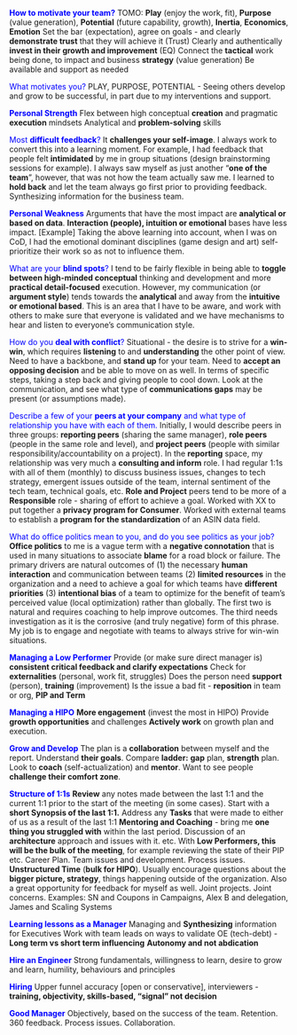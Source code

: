 <span style="color:blue">**How to motivate your team?**</span>
TOMO: **Play** (enjoy the work, fit), **Purpose** (value generation), **Potential** (future capability, growth), **Inertia**, **Economics**, **Emotion**
Set the bar (expectation), agree on goals - and clearly **demonstrate trust** that they will achieve it (Trust)
Clearly and authentically **invest in their growth and improvement** (EQ)
Connect the **tactical** work being done, to impact and business **strategy** (value generation)
Be available and support as needed

<span style="color:blue">What motivates you?</span>
PLAY, PURPOSE, POTENTIAL - Seeing others develop and grow to be successful, in part due to my interventions and support.

<span style="color:blue">**Personal Strength**</span>
Flex between high conceptual **creation** and pragmatic **execution** mindsets
Analytical and **problem-solving** skills

<span style="color:blue">Most **difficult feedback**?</span>
It **challenges your self-image**. I always work to convert this into a learning moment. For example, I had feedback that people felt **intimidated** by me in group situations (design brainstorming sessions for example). I always saw myself as just another “**one of the team**”, however, that was not how the team actually saw me. I learned to **hold back** and let the team always go first prior to providing feedback.
Synthesizing information for the business team.

<span style="color:blue">**Personal Weakness**</span>
Arguments that have the most impact are **analytical or based on data**.
**Interaction (people), intuition or emotional** bases have less impact.
[Example] Taking the above learning into account, when I was on CoD, I had the emotional dominant disciplines (game design and art) self-prioritize their work so as not to influence them.

<span style="color:blue">What are your **blind spots**?</span>
I tend to be fairly flexible in being able to **toggle between high-minded conceptual** thinking and development and more **practical detail-focused** execution. However, my communication (or **argument style**) tends towards the **analytical** and away from the **intuitive or emotional based**. This is an area that I have to be aware, and work with others to make sure that everyone is validated and we have mechanisms to hear and listen to everyone’s communication style.

<span style="color:blue">How do you **deal with conflict**?</span>
Situational - the desire is to strive for a **win-win**, which requires **listening** to and **understanding** the other point of view. Need to have a backbone, and **stand up** for your team. Need to **accept an opposing decision** and be able to move on as well. In terms of specific steps, taking a step back and giving people to cool down. Look at the communication, and see what type of **communications gaps** may be present (or assumptions made). 

<span style="color:blue">Describe a few of your **peers at your company** and what type of relationship you have with each of them.</span>
Initially, I would describe peers in three groups: **reporting peers** (sharing the same manager), **role peers** (people in the same role and level), and **project peers** (people with similar responsibility/accountability on a project). In the **reporting** space, my relationship was very much a **consulting and inform** role. I had regular 1:1s with all of them (monthly) to discuss business issues, changes to tech strategy, emergent issues outside of the team, internal sentiment of the tech team, technical goals, etc. **Role and Project** peers tend to be more of a **Responsible** role - sharing of effort to achieve a goal. Worked with XX to put together a **privacy program for Consumer**. Worked with external teams to establish a **program for the standardization** of an ASIN data field.

<span style="color:blue">What do office politics mean to you, and do you see politics as your job?</span>
**Office politics** to me is a vague term with a **negative connotation** that is used in many situations to associate **blame** for a road block or failure. The primary drivers are natural outcomes of (1) the necessary **human interaction** and communication between teams (2) **limited resources** in the organization and a need to achieve a goal for which teams have **different priorities** (3) **intentional bias** of a team to optimize for the benefit of team’s perceived value (local optimization) rather than globally. The first two is natural and requires coaching to help improve outcomes. The third needs investigation as it is the corrosive (and truly negative) form of this phrase.
My job is to engage and negotiate with teams to always strive for win-win situations.

<span style="color:blue">**Managing a Low Performer**</span>
Provide (or make sure direct manager is) **consistent critical feedback and clarify expectations**
Check for **externalities** (personal, work fit, struggles)
Does the person need **support** (person), **training** (improvement)
Is the issue a bad fit - **reposition** in team or org, **PIP and Term**

<span style="color:blue">**Managing a HIPO**</span>
**More engagement** (invest the most in HIPO)
Provide **growth opportunities** and challenges
**Actively work** on growth plan and execution.

<span style="color:blue">**Grow and Develop**</span>
The plan is a **collaboration** between myself and the report. Understand **their goals**.
Compare **ladder:** **gap** plan, **strength** plan. 
Look to **coach** (self-actualization) and **mentor**. 
Want to see people **challenge their comfort zone**. 

<span style="color:blue">**Structure of 1:1s**</span>
**Review** any notes made between the last 1:1 and the current 1:1 prior to the start of the meeting (in some cases).
Start with a **short Synopsis of the last 1:1.** 
Address any **Tasks** that were made to either of us as a result of the last 1:1
**Mentoring and Coaching** - bring me **one thing you struggled with** within the last period. Discussion of an **architecture** approach and issues with it. etc. With **Low Performers, this will be the bulk of the meeting**, for example reviewing the state of their PIP etc. Career Plan. Team issues and development. Process issues.
**Unstructured Time** (**bulk for HIPO**). Usually encourage questions about the **bigger picture, strategy**, things happening outside of the organization. Also a great opportunity for feedback for myself as well. Joint projects. Joint concerns.
Examples: SN and Coupons in Campaigns, Alex B and delegation, James and Scaling Systems

<span style="color:blue">**Learning lessons as a Manager**</span>
Managing and **Synthesizing** information for Executives
Work with team leads on ways to validate OE (tech-debt) - **Long term vs short term influencing**
**Autonomy and not abdication**

<span style="color:blue">**Hire an Engineer**</span>
Strong fundamentals, willingness to learn, desire to grow and learn, humility, behaviours and principles

<span style="color:blue">**Hiring**</span>
Upper funnel accuracy [open or conservative], interviewers - **training, objectivity, skills-based, “signal” not decision**

<span style="color:blue">**Good Manager**</span>
Objectively, based on the success of the team. Retention. 360 feedback. Process issues. Collaboration.


